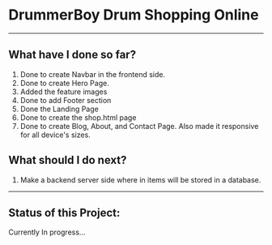 <h1>DrummerBoy Drum Shopping Online</h1>
<hr>
<h2>What have I done so far?</h2>
<ol>
  <li>Done to create Navbar in the frontend side.</li>
  <li>Done to create Hero Page.</li>
  <li>Added the feature images</li>
  <li>Done to add Footer section</li>
  <li>Done the Landing Page</li>
  <li>Done to create the shop.html page</li>
  <li>Done to create Blog, About, and Contact Page. Also made it responsive for all device's sizes.</li>
</ol>
<h2>What should I do next?</h2>
<ol>
  <li>Make a backend server side where in items will be stored in a database.</li>
</ol>
<hr>
<h2>Status of this Project:</h2>
<p>Currently In progress...</p>